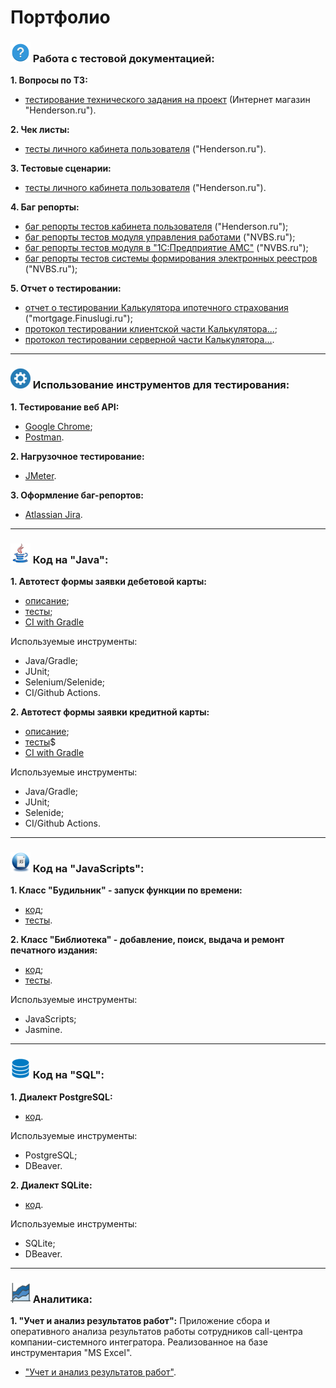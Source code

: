 # Портфолио

### ![](./assets/img/testing.png) Работа с тестовой документацией:

**1. Вопросы по ТЗ:**
- [тестирование технического задания на проект](https://docs.google.com/document/d/1LPywC4DO2vjK72BsH4H0hskhtMJeqVuuzy7l-E3f2IQ/edit?usp=sharing) (Интернет магазин "Henderson.ru").

**2. Чек листы:**
- [тесты личного кабинета пользователя](https://docs.google.com/spreadsheets/d/1Mose_Af12ndIqAmybR-zHwyj7hM5_1tjZg29bJ6MBi4/edit?usp=sharing) ("Henderson.ru").

**3. Тестовые сценарии:**
- [тесты личного кабинета пользователя](https://docs.google.com/spreadsheets/d/1iT_QhWOTY4XY9tPkqsCq94mjv_OfGV-oBWWMcNwwYgQ/edit?usp=sharing) ("Henderson.ru").

**4. Баг репорты:**
- [баг репорты тестов кабинета пользователя](https://docs.google.com/spreadsheets/d/1CpwgdXGlwRrc0PbbQo7ipK7bULmH3qtRw76DaRsJfoo/edit?usp=sharing) ("Henderson.ru");
- [баг репорты тестов модуля управления работами](https://docs.google.com/spreadsheets/d/1k1yJUt46IkvY7svY53-G3xFOlTIVEWTvkxR3_lqCZLo/edit?usp=sharing) ("NVBS.ru");
- [баг репорты тестов модуля в "1С:Предприятие АМС"](https://docs.google.com/document/d/1FMs68Srmbl5iWj-NvjwP7dP_leSvmUs_OzamxyBQ79I/edit?usp=sharing)  ("NVBS.ru");
- [баг репорты тестов системы формирования электронных реестров](https://docs.google.com/document/d/185ytOyc2OMkqWIT-WYkComlz9eCcEltx5QiC4XzxXbM/edit?usp=sharing) ("NVBS.ru");

**5. Отчет о тестировании:**
- [отчет о тестировании Калькулятора ипотечного страхования](https://docs.google.com/document/d/1sGYF0WQZMAJCHIrLB6i2XU5ybw-tb-3iLggzU7B038U/edit?usp=sharing) ("mortgage.Finuslugi.ru");
- [протокол тестировании клиентской части Калькулятора...](https://docs.google.com/spreadsheets/d/1lwg2FaC-pexW3cp-dhVSfhXPMDwHzjk8mgbqNeO4skE/edit?usp=sharing);
- [протокол тестировании серверной части Калькулятора...](https://docs.google.com/spreadsheets/d/1hvGG_5cXckzBaB2GovcSY4AVI__mRt7oGfymtvcB34A/edit?usp=sharing).

___


### ![](./assets/img/tool.png) Использование инструментов для тестирования:
**1. Тестирование веб API:**
- [Google Chrome](https://docs.google.com/document/d/15CV4_Jp-hxA1ksGz1aMmhjwaUuSg4V-6yHDu8_RPewg/edit?usp=sharing);
- [Postman](https://docs.google.com/document/d/1_qqPKteXFqq_s31mgEGG0VZ3OK8HWcZydE9415XyK0s/edit?usp=sharing).


**2. Нагрузочное тестирование:**
- [JMeter](https://docs.google.com/document/d/1k_1BDFZKtwOgTQo4w58-SpvOdG1gO9YCdLmkQtS-8Vo/edit?usp=sharing).


**3. Оформление баг-репортов:**
- [Atlassian Jira](https://docs.google.com/document/d/19r8-NJS7_pjF8HmzwLv7ASSqIGs6pBmj_VECul-IrwA/edit?usp=sharing).

___


### ![](./assets/img/java.png) Код на "Java":
**1. Автотест формы заявки дебетовой карты:**
- [описание](https://github.com/rtmwrk/jhw14);
- [тесты](https://github.com/rtmwrk/jhw14/blob/main/src/test/java/ru/netology/web/CallbackTest.java);
- [CI with Gradle](https://github.com/rtmwrk/jhw14/blob/main/.github/workflows/gradle.yml)

Используемые инструменты:
- Java/Gradle;
- JUnit;
- Selenium/Selenide;
- CI/Github Actions.

**2. Автотест формы заявки кредитной карты:**
- [описание](https://github.com/rtmwrk/jhw15);
- [тесты](https://github.com/rtmwrk/jhw15/blob/main/src/test/java/ru/netology/web/RegistrationTest.java)$
- [CI with Gradle](https://github.com/rtmwrk/jhw15/blob/main/.github/workflows/gradle.yml)

Используемые инструменты:
- Java/Gradle;
- JUnit;
- Selenide;
- CI/Github Actions.

___


### ![](./assets/img/javascript.png) Код на "JavaScripts":
**1. Класс "Будильник" - запуск функции по времени:**
- [код](https://github.com/rtmwrk/portfolio/blob/main/js/alarm/task.js);
- [тесты](https://rtmwrk.github.io/portfolio/js/alarm/index.html).

**2. Класс "Библиотека" - добавление, поиск, выдача и ремонт печатного издания:**
- [код](https://github.com/rtmwrk/portfolio/blob/main/js/library/task.js);
- [тесты](https://rtmwrk.github.io/portfolio/js/library/index.html).

Используемые инструменты:
- JavaScripts;
- Jasmine.

___

### ![](./assets/img/db.png) Код на "SQL":
**1. Диалект PostgreSQL:**
- [код](https://github.com/rtmwrk/portfolio/blob/main/sql/postgresql.md).

Используемые инструменты:
- PostgreSQL;
- DBeaver.

**2. Диалект SQLite:**
- [код](https://github.com/rtmwrk/portfolio/blob/main/sql/sqlite.md).

Используемые инструменты:
- SQLite;
- DBeaver.

___


### ![](./assets/img/excel.png) Аналитика:
**1. "Учет и анализ результатов работ":**
Приложение сбора и оперативного анализа результатов работы сотрудников call-центра компании-системного интегратора. Реализованное на базе инструментария "MS Excel".
- ["Учет и анализ результатов работ"](https://github.com/rtmwrk/portfolio/blob/main/excel/excel.md).

